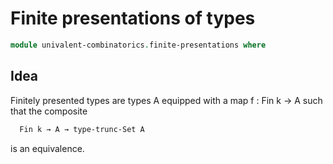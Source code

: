 # Finite presentations of types

```agda
module univalent-combinatorics.finite-presentations where
```

## Idea

Finitely presented types are types A equipped with a map f : Fin k → A such that the composite

```md
  Fin k → A → type-trunc-Set A
```

is an equivalence.
